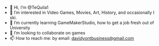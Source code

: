 - 👋 Hi, I’m @TeQuila1
- 👀 I’m interested in Video Games, Movies, Art, History, and occasionally I ski.
- 🌱 I’m currently learning GameMakerStudio, how to get a job fresh out of University
- 💞️ I’m looking to collaborate on games
- 📫 How to reach me: by email: davidyontbusiness@gmail.com

<!---
TeQuila1/TeQuila1 is a ✨ special ✨ repository because its `README.md` (this file) appears on your GitHub profile.
You can click the Preview link to take a look at your changes.
--->
